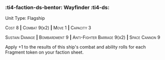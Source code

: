 ### :ti4-faction-ds-bentor: **Wayfinder** :ti4-ds:

Unit Type: Flagship 

<span style="font-variant:small-caps;">Cost</span> 8 __|__ <span style="font-variant:small-caps;">Combat</span> 9(x2) __|__ <span style="font-variant:small-caps;">Move</span> 1 __|__ <span style="font-variant:small-caps;">Capacity</span> 3

<span style="font-variant:small-caps;">Sustain Damage</span> __|__ <span style="font-variant:small-caps;">Bombardment</span> 9 __|__ <span style="font-variant:small-caps;">Anti-Fighter Barrage</span> 9(x2) __|__ <span style="font-variant:small-caps;">Space Cannon</span> 9

Apply +1 to the results of this ship's combat and ability rolls for each Fragment token on your faction sheet.